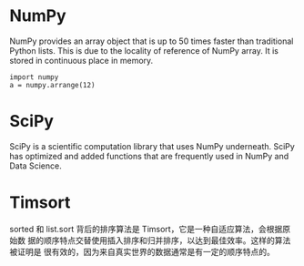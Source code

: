 # NumPy
NumPy provides an array object that is up to 50 times faster than traditional Python lists. This is due to the locality of reference of NumPy array. It is stored in continuous place in memory.
```
import numpy
a = numpy.arrange(12)
```


# SciPy
SciPy is a scientific computation library that uses NumPy underneath. SciPy has optimized and added functions that are frequently used in NumPy and Data Science.

# Timsort
sorted 和 list.sort 背后的排序算法是 Timsort，它是一种自适应算法，会根据原始数 据的顺序特点交替使用插入排序和归并排序，以达到最佳效率。这样的算法被证明是 很有效的，因为来自真实世界的数据通常是有一定的顺序特点的。
